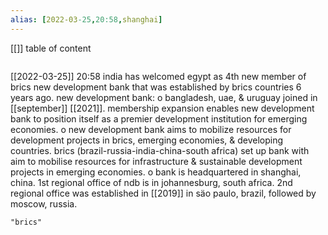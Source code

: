 ```yaml
---
alias: [2022-03-25,20:58,shanghai]
---
```

[[]]
table of content
```toc
```

[[2022-03-25]] 20:58
india has welcomed egypt as 4th new member of brics new development bank that was established by brics countries 6 years ago.
new development bank:
o bangladesh, uae, & uruguay joined in [[september]] [[2021]]. membership expansion enables new development bank to position itself as a premier development institution for emerging economies.
o new development bank aims to mobilize resources for development projects in brics, emerging economies, & developing countries. brics (brazil-russia-india-china-south africa) set up bank with aim to mobilise resources for infrastructure & sustainable development projects in emerging economies.
o bank is headquartered in shanghai, china. 1st regional office of ndb is in johannesburg, south africa. 2nd regional office was established in [[2019]] in säo paulo, brazil, followed by moscow, russia.
```query
"brics"
```